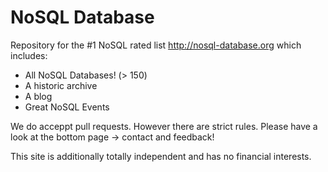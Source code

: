 # NoSQL Database

Repository for the #1 NoSQL rated list http://nosql-database.org which includes:
* All NoSQL Databases! (> 150)
* A historic archive
* A blog
* Great NoSQL Events

We do acceppt pull requests. However there are strict rules.
Please have a look at the bottom page -> contact and feedback!

This site is additionally totally independent and has no financial interests.
